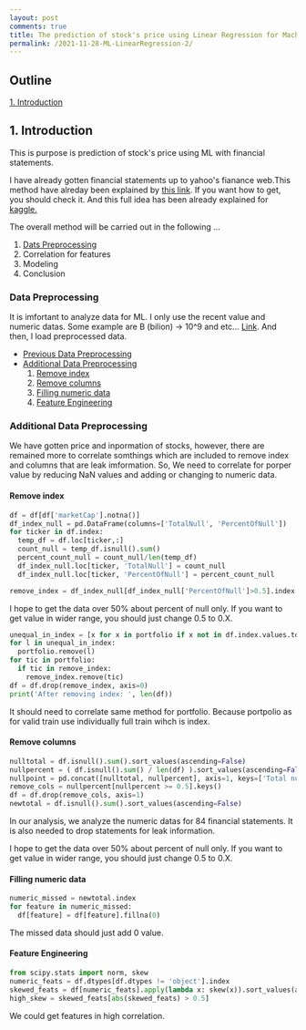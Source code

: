 ```yaml
---
layout: post
comments: true
title: The prediction of stock's price using Linear Regression for Machine Learning (1)
permalink: /2021-11-28-ML-LinearRegression-2/
---
```


## Outline

[1. Introduction](#1.-Introduction)



## 1. Introduction

This is purpose is prediction of stock's price using ML with financial statements.

I have already gotten financial statements up to yahoo's fianance web.This method have alreday been explained by [this link](https://hanseopark.github.io/2021-07-04-financial-statements/). If you want how to get, you should check it. And this full idea has been already explained for [kaggle.](https://www.kaggle.com/hanseopark/prediction-of-price-for-ml-with-finance-stats)

The overall method will be carried out in the following ...

1. [Dats Preprocessing](#data-preprocessing)
2. Correlation for features
3. Modeling
4. Conclusion



### Data Preprocessing

It is imfortant to analyze data for ML. I only use the recent value and numeric datas. Some example are B (bilion) -> 10^9 and etc... [Link](https://hanseopark.github.io/2021-07-10-pre-finance/). And then, I load preprocessed data.

- [Previous Data Preprocessing](https://hanseopark.github.io/2021-11-28-ML-LinearRegression-1/)
- [Additional Data Preprocessing](#additional-data-preprocessing)
  1. [Remove index](#remove-index)
  2. [Remove columns](#remove-columns)
  3. [Filling numeric data](#filling-numeric-data)
  4. [Feature Engineering](#feature-engineering)



### Additional Data Preprocessing

We have gotten price and inpormation of stocks, however, there are remained more to correlate somthings which are included to remove index and columns that are leak imformation. So, We need to correlate for porper value by reducing NaN values and adding or changing to numeric data.

#### Remove index

```python
df = df[df['marketCap'].notna()]
df_index_null = pd.DataFrame(columns=['TotalNull', 'PercentOfNull'])
for ticker in df.index:
  temp_df = df.loc[ticker,:]
  count_null = temp_df.isnull().sum()
  percent_count_null = count_null/len(temp_df)
  df_index_null.loc[ticker, 'TotalNull'] = count_null
  df_index_null.loc[ticker, 'PercentOfNull'] = percent_count_null

remove_index = df_index_null[df_index_null['PercentOfNull']>0.5].index.tolist()
```

I hope to get the data over 50% about percent of null only. If you want to get value in wider range, you should just change 0.5 to 0.X.



``` python
unequal_in_index = [x for x in portfolio if x not in df.index.values.tolist()]
for l in unequal_in_index:
  portfolio.remove(l)
for tic in portfolio:
  if tic in remove_index:
    remove_index.remove(tic)
df = df.drop(remove_index, axis=0)
print('After removing index: ', len(df))
```

It should need to correlate same method for portfolio. Because portpolio as for valid train use individually full train wihch is index. 



#### Remove columns

``` python
nulltotal = df.isnull().sum().sort_values(ascending=False)
nullpercent = ( df.isnull().sum() / len(df) ).sort_values(ascending=False)
nullpoint = pd.concat([nulltotal, nullpercent], axis=1, keys=['Total number of null',     'Percent of null'])
remove_cols = nullpercent[nullpercent >= 0.5].keys()
df = df.drop(remove_cols, axis=1)
newtotal = df.isnull().sum().sort_values(ascending=False)
```



In our analysis, we analyze the numeric datas for 84 financial statements. It is also needed to drop statements for leak information.

I hope to get the data over 50% about percent of null only. If you want to get value in wider range, you should just change 0.5 to 0.X.



#### Filling numeric data

``` python
numeric_missed = newtotal.index
for feature in numeric_missed:
  df[feature] = df[feature].fillna(0)
```

The missed data should just add 0 value.



#### Feature Engineering

```python
from scipy.stats import norm, skew
numeric_feats = df.dtypes[df.dtypes != 'object'].index
skewed_feats = df[numeric_feats].apply(lambda x: skew(x)).sort_values(ascending=False)
high_skew = skewed_feats[abs(skewed_feats) > 0.5]
```

We could get features in high correlation.


